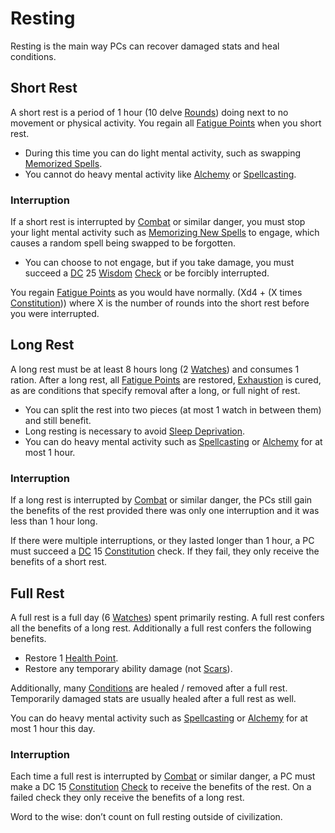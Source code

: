 # Resting

Resting is the main way PCs can recover damaged stats and heal conditions.

## Short Rest

A short rest is a period of 1 hour (10 delve [Rounds](Round.md)) doing next to no movement or physical activity. You regain all [Fatigue Points](../Player%20Characters/Derived%20Statistics/Fatigue%20Points.md) when you short rest.

* During this time you can do light mental activity, such as swapping [Memorized Spells](../Magic/Spell%20Memorization.md).
* You cannot do heavy mental activity like [Alchemy](../Magic/Alchemy/Alchemy.md) or [Spellcasting](../Magic/Spellcasting.md).

### Interruption

If a short rest is interrupted by [Combat](Combat.md) or similar danger, you must stop your light mental activity such as [Memorizing New Spells](../Magic/Spell%20Memorization.md#Memorizing%20New%20Spells%20(Learning)) to engage, which causes a random spell being swapped to be forgotten.

* You can choose to not engage, but if you take damage, you must succeed a [DC](DC.md) 25 [Wisdom](../Player%20Characters/Chosen%20Statistics/Wisdom.md) [Check](Check.md) or be forcibly interrupted.

You regain [Fatigue Points](../Player%20Characters/Derived%20Statistics/Fatigue%20Points.md) as you would have normally. (Xd4 + (X times [Constitution](../Player%20Characters/Chosen%20Statistics/Constitution.md))) where X is the number of rounds into the short rest before you were interrupted.

## Long Rest

A long rest must be at least 8 hours long (2 [Watches](Watches.md)) and consumes 1 ration. After a long rest, all [Fatigue Points](../Player%20Characters/Derived%20Statistics/Fatigue%20Points.md) are restored, [Exhaustion](../Conditions/Exhausted.md) is cured, as are conditions that specify removal after a long, or full night of rest.

* You can split the rest into two pieces (at most 1 watch in between them) and still benefit.
* Long resting is necessary to avoid [Sleep Deprivation](../Hazards/Biological.md).
* You can do heavy mental activity such as [Spellcasting](../Magic/Spellcasting.md) or [Alchemy](../Magic/Alchemy/Alchemy.md) for at most 1 hour.

### Interruption

If a long rest is interrupted by [Combat](Combat.md) or similar danger, the PCs still gain the benefits of the rest provided there was only one interruption and it was less than 1 hour long.

If there were multiple interruptions, or they lasted longer than 1 hour, a PC must succeed a [DC](DC.md) 15 [Constitution](../Player%20Characters/Chosen%20Statistics/Constitution.md) check. If they fail, they only receive the benefits of a short rest.

## Full Rest

A full rest is a full day (6 [Watches](Watches.md)) spent primarily resting. A full rest confers all the benefits of a long rest. Additionally a full rest confers the following benefits.

* Restore 1 [Health Point](../Player%20Characters/Derived%20Statistics/Health%20Points.md).
* Restore any temporary ability damage (not [Scars](../Player%20Characters/Derived%20Statistics/Scars.md)).

Additionally, many [Conditions](../Conditions/!Conditions.md) are healed / removed after a full rest.
Temporarily damaged stats are usually healed after a full rest as well.

You can do heavy mental activity such as [Spellcasting](../Magic/Spellcasting.md) or [Alchemy](../Magic/Alchemy/Alchemy.md) for at most 1 hour this day.

### Interruption

Each time a full rest is interrupted by [Combat](Combat.md) or similar danger, a PC must make a DC 15 [Constitution](../Player%20Characters/Chosen%20Statistics/Constitution.md) [Check](Check.md) to receive the benefits of the rest. On a failed check they only receive the benefits of a long rest.

Word to the wise: don’t count on full resting outside of civilization.
